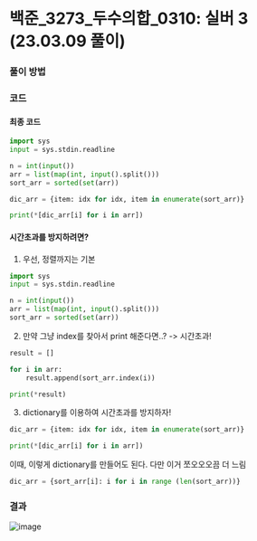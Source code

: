 # 백준_3273_두수의합_0310: 실버 3 (23.03.09 풀이)

### 풀이 방법


### 코드
#### 최종 코드
```python
import sys
input = sys.stdin.readline

n = int(input())
arr = list(map(int, input().split()))
sort_arr = sorted(set(arr))

dic_arr = {item: idx for idx, item in enumerate(sort_arr)}

print(*[dic_arr[i] for i in arr])
```

#### 시간초과를 방지하려면?
1. 우선, 정렬까지는 기본
```python
import sys
input = sys.stdin.readline

n = int(input())
arr = list(map(int, input().split()))
sort_arr = sorted(set(arr))
```

2. 만약 그냥 index를 찾아서 print 해준다면..? -> 시간초과!
```python
result = []

for i in arr:
    result.append(sort_arr.index(i))

print(*result)
```

3. dictionary를 이용하여 시간초과를 방지하자!
```python
dic_arr = {item: idx for idx, item in enumerate(sort_arr)}

print(*[dic_arr[i] for i in arr])
```

이때, 이렇게 dictionary를 만들어도 된다. 다만 이거 쪼오오오끔 더 느림
```python
dic_arr = {sort_arr[i]: i for i in range (len(sort_arr))}
```

### 결과
![image](https://user-images.githubusercontent.com/69101394/224075650-0b7a2c9a-2ca5-4dce-8975-8f4170c90065.png)
